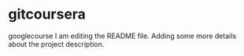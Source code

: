# gitcoursera
googlecourse
I am editing the README file. Adding some more details about the project description.

